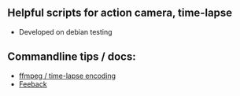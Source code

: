 ## Helpful scripts for action camera, time-lapse

* Developed on debian testing

## Commandline tips / docs:

* [ffmpeg / time-lapse encoding](doc.ffmpeg.md)
* [Feeback](doc.feedback.md)
